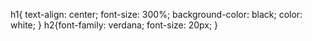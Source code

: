 h1{ text-align: center;
    font-size: 300%;
    background-color: black;
    color: white;
    }
 h2{font-family: verdana;
    font-size: 20px;
    }
